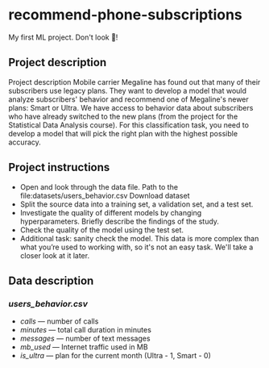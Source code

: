 # recommend-phone-subscriptions
My first ML project. Don't look 🙈!

## Project description

Project description Mobile carrier Megaline has found out that many of their subscribers use legacy plans. They want to develop a model that would analyze subscribers' behavior and recommend one of Megaline's newer plans: Smart or Ultra. We have access to behavior data about subscribers who have already switched to the new plans (from the project for the Statistical Data Analysis course). For this classification task, you need to develop a model that will pick the right plan with the highest possible accuracy.

## Project instructions
   - Open and look through the data file. Path to the file:datasets/users_behavior.csv Download dataset
   - Split the source data into a training set, a validation set, and a test set.
   - Investigate the quality of different models by changing hyperparameters. Briefly describe the findings of the study.
   - Check the quality of the model using the test set.
   - Additional task: sanity check the model. This data is more complex than what you’re used to working with, so it's not an easy task. We'll take a closer look at it later.

## Data description
### *users_behavior.csv*
<ul>
  <li><i>сalls</i> — number of calls </li>
  <li><i>minutes</i> — total call duration in minutes</li>
  <li><i>messages</i> — number of text messages</li>
  <li><i>mb_used</i> — Internet traffic used in MB</li>
  <li><i>is_ultra</i> — plan for the current month (Ultra - 1, Smart - 0)</li>
</ul>
 
